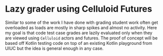 # Lazy grader using Celluloid Futures

Similar to some of the work I have done with grading student work often get overloaded as loads are mostly in sharp spikes and almost no activity. Here my goal is that code test case grades are lazily evaluated only when they are viewed using `Celluloid` actors and futures. The proof of concept will be based off Kotlin testing code on top of an existing Kotlin playground from UIUC but the idea is general enough in any case.


